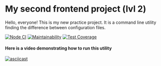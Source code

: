 # My second frontend project (lvl 2)

Hello, everyone! This is my new practice project. It is a command line utility finding the difference between configuration files.

[![Node CI](https://github.com/afreakanist/frontend-project-lvl2/workflows/Node.js%20CI/badge.svg)](https://github.com/afreakanist/frontend-project-lvl2/actions) [![Maintainability](https://api.codeclimate.com/v1/badges/d094422e91ac3eaa97c2/maintainability)](https://codeclimate.com/github/afreakanist/frontend-project-lvl2/maintainability) [![Test Coverage](https://api.codeclimate.com/v1/badges/d094422e91ac3eaa97c2/test_coverage)](https://codeclimate.com/github/afreakanist/frontend-project-lvl2/test_coverage)

#### Here is a video demonstrating how to run this utility

[![asciicast](https://asciinema.org/a/N5c01gq47h6QOEUtSB2QAD5qy.svg)](https://asciinema.org/a/N5c01gq47h6QOEUtSB2QAD5qy)


